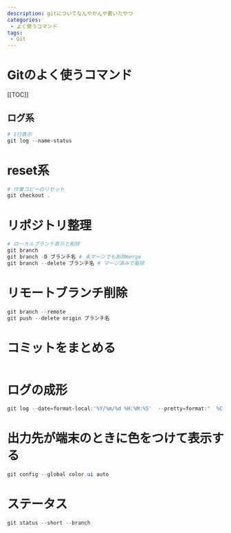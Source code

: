 ```yaml
---
description: gitについてなんやかんや書いたやつ
categories:
 - よく使うコマンド
tags:
 - Git
---
```


# Gitのよく使うコマンド

[[TOC]]

## ログ系

```ps1
# 1行表示
git log --name-status
```
# reset系

```ps1
# 作業コピーのリセット
git checkout .
```

# リポジトリ整理

```ps1
# ローカルブランチ表示と削除
git branch
git branch -D ブランチ名 # 未マージでも削除merge
git branch --delete ブランチ名 # マージ済みで駆除
```

# リモートブランチ削除

```ps1
git branch --remote
git push --delete origin ブランチ名
```

# コミットをまとめる

```ps1
```

# ログの成形

```ps1
git log --date=format-local:'%Y/%m/%d %H:%M:%S'  --pretty=format:"  %C(magenta)コミット    : %h%n  日時        : %ad%n  コミットmsg : %s" -1 --name-status
```

# 出力先が端末のときに色をつけて表示する

```ps1
git config --global color.ui auto   
```

# ステータス

```ps1
git status --short --branch
```

